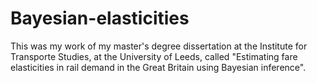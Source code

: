 # Bayesian-elasticities
This was my work of my master's degree dissertation at the Institute for Transporte Studies, at the University of Leeds, called "Estimating fare elasticities in rail demand in the Great Britain using Bayesian inference".
